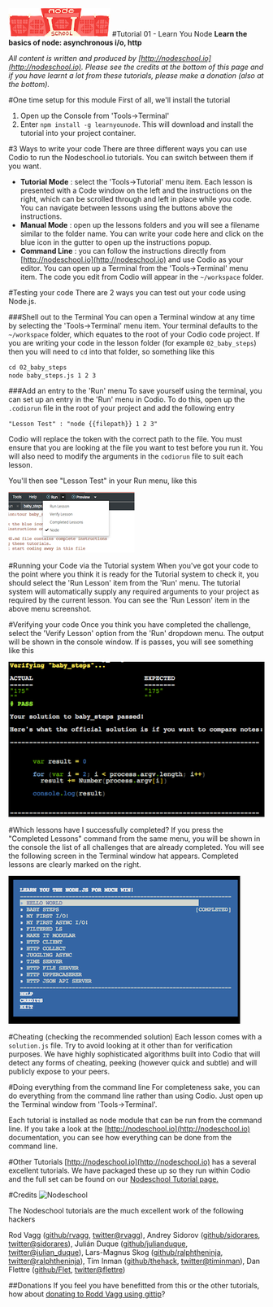 [![nodeschool-logo](stuff/nodeschool.png)](http://nodeschool.io)
#Tutorial 01 - Learn You Node
**Learn the basics of node: asynchronous i/o, http**

*All content is written and produced by [http://nodeschool.io](http://nodeschool.io). Please see the credits at the bottom of this page and if you have learnt a lot from these tutorials, please make a donation (also at the bottom).*

#One time setup for this module
First of all, we'll install the tutorial

1. Open up the Console from 'Tools->Terminal'
1. Enter `npm install -g learnyounode`. This will download and install the tutorial into your project container.

#3 Ways to write your code
There are three different ways you can use Codio to run the Nodeschool.io tutorials. You can switch between them if you want.

- **Tutorial Mode** : select the 'Tools->Tutorial' menu item. Each lesson is presented with a Code window on the left and the instructions on the right, which can be scrolled through and left in place while you code. You can navigate between lessons using the buttons above the instructions.
- **Manual Mode** : open up the lessons folders and you will see a filename similar to the folder name. You can write your code here and click on the blue icon in the gutter to open up the instructions popup.
- **Command Line** : you can follow the instructions directly from [http://nodeschool.io](http://nodeschool.io) and use Codio as your editor. You can open up a Terminal from the 'Tools->Terminal' menu item. The code you edit from Codio will appear in the `~/workspace` folder.


#Testing your code
There are 2 ways you can test out your code using Node.js.

###Shell out to the Terminal
You can open a Terminal window at any time by selecting the 'Tools->Terminal' menu item. Your terminal defaults to the `~/workspace` folder, which equates to the root of your Codio code project. If you are writing your code in the lesson folder (for example `02_baby_steps`) then you will need to `cd` into that folder, so something like this

    cd 02_baby_steps
    node baby_steps.js 1 2 3

###Add an entry to the 'Run' menu
To save yourself using the terminal, you can set up an entry in the 'Run' menu in Codio. To do this, open up the `.codiorun` file in the root of your project and add the following entry

    "Lesson Test" : "node {{filepath}} 1 2 3"
    
Codio will replace the token with the correct path to the file. You must ensure that you are looking at the file you want to test before you run it. You will also need to modify the arguments in the `codiorun` file to suit each lesson.

You'll then see "Lesson Test" in your Run menu, like this

![instructions](stuff/menu.png)

#Running your Code via the Tutorial system
When you've got your code to the point where you think it is ready for the Tutorial system to check it, you should select the 'Run Lesson' item from the 'Run' menu. The tutorial system will automatically supply any required arguments to your project as required by the current lesson. You can see the 'Run Lesson' item in the above menu screenshot.

#Verifying your code
Once you think you have completed the challenge, select the 'Verify Lesson' option from the 'Run' dropdown menu. The output will be shown in the console window. If is passes, you will see something like this

![Passed](stuff/passed.png)

#Which lessons have I successfully completed?
If you press the "Completed Lessons" command from the same menu, you will be shown in the console the list of all challenges that are already completed. You will see the following screen in the Terminal window hat appears. Completed lessons are clearly marked on the right.

![Passed](stuff/completed.png)

#Cheating (checking the recommended solution)
Each lesson comes with a `solution.js` file. Try to avoid looking at it other than for verification purposes. We have highly sophisticated algorithms built into Codio that will detect any forms of cheating, peeking (however quick and subtle) and will publicly expose to your peers.

#Doing everything from the command line
For completeness sake, you can do everything from the command line rather than using Codio. Just open up the Terminal window from 'Tools->Terminal'.

Each tutorial is installed as node module that can be run from the command line. If you take a look at the [http://nodeschool.io](http://nodeschool.io) documentation, you can see how everything can be done from the command line.

#Other Tutorials
[http://nodeschool.io](http://nodeschool.io) has a several excellent tutorials. We have packaged these up so they run within Codio and the full set can be found on our [Nodeschool Tutorial page.](http://codio.com/tutorials)

#Credits
![Nodeschool](http://nodeschool.io/images/nodeschool.png)

The Nodeschool tutorials are the much excellent work of the following hackers

Rod Vagg ([github/rvagg](https://github.com/rvagg), [twitter@rvagg](http://twitter.com/rvagg)), 
Andrey Sidorov ([github/sidorares](https://github.com/sidorares), [twitter@sidorares](http://twitter.com/sidorares)), 
Julián Duque ([github/julianduque](https://github.com/julianduque), [twitter@julian_duque](http://twitter.com/julian_duque)), 
Lars-Magnus Skog ([github/ralphtheninja](https://github.com/ralphtheninja), [twitter@ralphtheninja](http://twitter.com/ralphtheninja)), 
Tim Inman ([github/thehack](https://github.com/thehack), [twitter@timinman](http://twitter.com/timinman)), 
Dan Flettre ([github/Flet](https://github.com/Flet), [twitter@flettre](http://twitter.com/flettre)) 

##Donations
If you feel you have benefitted from this or the other tutorials, how about [donating to Rodd Vagg using gittip](https://www.gittip.com/rvagg/)?
